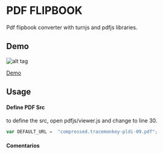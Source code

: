 # PDF FLIPBOOK
Pdf flipbook converter with turnjs and pdfjs libraries.

## Demo
![alt tag](http://eray.info/demo/pdf-flipbook/ompressed.tracemonkey-pldi-09.pdf20161028171848.gif)

[Demo](http://eray.info/demo/pdf-flipbook)

## Usage

#### Define PDF Src

to define the src, open pdfjs/viewer.js and change to line 30.
```javascript
var DEFAULT_URL =  "compressed.tracemonkey-pldi-09.pdf";
```

#### Comentarios
